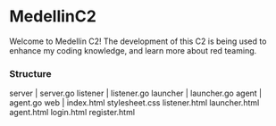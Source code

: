 # MedellinC2
Welcome to Medellin C2! The development of this C2 is being used to enhance my coding knowledge, and learn more about red teaming. 

### Structure
server
   | 
    server.go
listener
   | 
    listener.go
launcher
   |
    launcher.go
agent
   |
    agent.go
web
   |
    index.html
    stylesheet.css
    listener.html
    launcher.html
    agent.html
    login.html
    register.html
